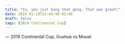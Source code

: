 ```yaml
---
title: "Ya, you just bang that gong. That was great!"
date: 2019-01-19T22:44:00-05:00
draft: false
tags: [2019 Continental Cup]
---
```

— 2019 Continental Cup, Gushue vs Mouat
<!--more--> 

